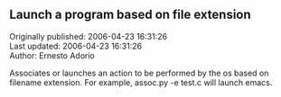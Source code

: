 ## Launch a program based on file extension  
Originally published: 2006-04-23 16:31:26  
Last updated: 2006-04-23 16:31:26  
Author: Ernesto Adorio  
  
Associates or launches an action to be performed by the os based on
filename extension. For example, assoc.py -e test.c will launch emacs.